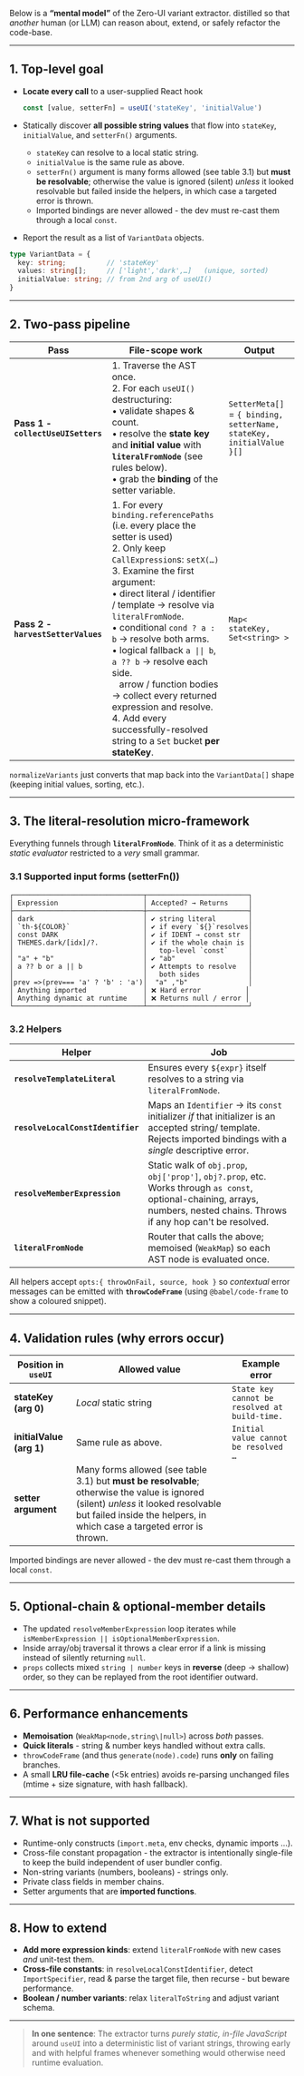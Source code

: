 Below is a **“mental model”** of the Zero-UI variant extractor. distilled so that *another* human (or LLM) can reason about, extend, or safely refactor the code-base.

---

## 1. Top-level goal

* **Locate every call** to a user-supplied React hook

  ```js
  const [value, setterFn] = useUI('stateKey', 'initialValue')
  ```
* Statically discover **all possible string values** that flow into
  `stateKey`, `initialValue`, and `setterFn()` arguments.
  * `stateKey` can resolve to a local static string.
  * `initialValue` is the same rule as above.
  * `setterFn()` argument is many forms allowed (see table 3.1) but **must be resolvable**; otherwise the value is ignored (silent) *unless* it looked resolvable but failed inside the helpers, in which case a targeted error is thrown.
  * Imported bindings are never allowed - the dev must re-cast them through a local `const`.


* Report the result as a list of `VariantData` objects.

```ts
type VariantData = {
  key: string;          // 'stateKey'
  values: string[];     // ['light','dark',…]   (unique, sorted)
  initialValue: string; // from 2nd arg of useUI()
}
```

---

## 2. Two-pass pipeline

| Pass | File-scope work | Output | 
| --- | --- | --- |
| **Pass 1 - `collectUseUISetters`** | 1. Traverse the AST once.<br>2. For each `useUI()` destructuring:<br>• validate shapes & count.<br>• resolve the **state key** and **initial value** with **`literalFromNode`** (see rules below).<br>• grab the **binding** of the setter variable. | `SetterMeta[]` = `{ binding, setterName, stateKey, initialValue }[]` | 
| **Pass 2 - `harvestSetterValues`** | 1. For every `binding.referencePaths` (i.e. every place the setter is used)<br>2. Only keep `CallExpression`s: `setX(…)`<br>3. Examine the first argument:<br>• direct literal / identifier / template → resolve via `literalFromNode`.<br>• conditional  `cond ? a : b`  → resolve both arms.<br>• logical fallback `a \|\| b`, `a ?? b` → resolve each side.<br>&nbsp;&nbsp; arrow / function bodies → collect every returned expression and resolve.<br>4. Add every successfully-resolved string to a `Set` bucket **per stateKey**. | `Map< stateKey, Set<string> >` |

`normalizeVariants` just converts that map back into the
`VariantData[]` shape (keeping initial values, sorting, etc.).

---

## 3. The **literal-resolution micro-framework**

Everything funnels through **`literalFromNode`**.
Think of it as a deterministic *static evaluator* restricted to a
*very* small grammar.

### 3.1  Supported input forms (setterFn())

```
┌────────────────────────────────┬─────────────────────────┐
│ Expression                     │ Accepted? → Returns     │
├────────────────────────────────┼─────────────────────────┤
│ dark                           │ ✔ string literal        │
│ `th-${COLOR}`                  │ ✔ if every `${}`resolves│
│ const DARK                     │ ✔ if IDENT → const str  │
│ THEMES.dark/[idx]/?.           │ ✔ if the whole chain is │
│                                │   top-level `const`     │
│ "a" + "b"                      │ ✔ "ab"                  │
│ a ?? b or a || b               │ ✔ Attempts to resolve   │
│                                │   both sides            │
│prev =>(prev=== 'a' ? 'b' : 'a')│  "a" ,"b"               │
│ Anything imported              │ ❌ Hard error           │
│ Anything dynamic at runtime    │ ❌ Returns null / error │
└────────────────────────────────┴─────────────────────────┘
```

### 3.2  Helpers

| Helper | Job |
| --- | --- |
| **`resolveTemplateLiteral`**      | Ensures every `${expr}` itself resolves to a string via `literalFromNode`.|
| **`resolveLocalConstIdentifier`** | Maps an `Identifier` → its `const` initializer *if* that initializer is an accepted string/ template. Rejects imported bindings with a *single* descriptive error.|
| **`resolveMemberExpression`**     | Static walk of `obj.prop`, `obj['prop']`, `obj?.prop`, etc.  Works through `as const`, optional-chaining, arrays, numbers, nested chains. Throws if any hop can't be resolved. |
| **`literalFromNode`**             | Router that calls the above; memoised (`WeakMap`) so each AST node is evaluated once.|

All helpers accept `opts:{ throwOnFail, source, hook }` so *contextual*
error messages can be emitted with **`throwCodeFrame`**
(using `@babel/code-frame` to show a coloured snippet).

---

## 4. Validation rules (why errors occur)

| Position in `useUI`      | Allowed value | Example error |
| --- | --- | --- |
| **stateKey (arg 0)**     | *Local* static string | `State key cannot be resolved at build-time.` |
| **initialValue (arg 1)** | Same rule as above. | `Initial value cannot be resolved …` |
| **setter argument**      | Many forms allowed (see table 3.1) but **must be resolvable**; otherwise the value is ignored (silent) *unless* it looked resolvable but failed inside the helpers, in which case a targeted error is thrown. | |

Imported bindings are never allowed - the dev must re-cast them
through a local `const`.

---

## 5. Optional-chain & optional-member details

* The updated `resolveMemberExpression` loop iterates while
  `isMemberExpression || isOptionalMemberExpression`.
* Inside array/obj traversal it throws a clear error if a link is
  missing instead of silently returning `null`.
* `props` collects mixed `string | number` keys in **reverse** (deep → shallow) order, so they can be replayed from the root identifier outward.

---

## 6. Performance enhancements

* **Memoisation** (`WeakMap<node,string\|null>`) across *both* passes.
* **Quick literals** - string & number keys handled without extra calls.
* `throwCodeFrame` (and thus `generate(node).code`) runs **only** on
  failing branches.
* A small **LRU file-cache** (<5k entries) avoids re-parsing unchanged
  files (mtime + size signature, with hash fallback).

---

## 7. What is **not** supported

* Runtime-only constructs (`import.meta`, env checks, dynamic imports …).
* Cross-file constant propagation - the extractor is intentionally
  single-file to keep the build independent of user bundler config.
* Non-string variants (numbers, booleans) - strings only.
* Private class fields in member chains.
* Setter arguments that are **imported functions**.

---

## 8. How to extend

* **Add more expression kinds**: extend `literalFromNode` with new
  cases *and* unit-test them.
* **Cross-file constants**: in `resolveLocalConstIdentifier`, detect
  `ImportSpecifier`, read & parse the target file, then recurse - but
  beware performance.
* **Boolean / number variants**: relax `literalToString` and adjust
  variant schema.

---

> **In one sentence**:
> The extractor turns *purely static, in-file JavaScript* around `useUI`
> into a deterministic list of variant strings, throwing early and with
> helpful frames whenever something would otherwise need runtime
> evaluation.
